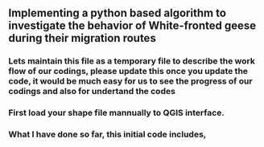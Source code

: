 ## Implementing a python based algorithm to investigate the behavior of White-fronted geese during their migration routes

### Lets maintain this file as a temporary file to describe the work flow of our codings, please update this once you update the code, it would be much easy for us to see the progress of our codings and also for undertand the codes 

### First load your shape file mannually to QGIS interface.

### What I have done so far, this initial code includes,



